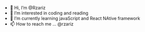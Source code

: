- 👋 Hi, I’m @Rzariz
- 👀 I’m interested in coding and reading
- 🌱 I’m currently learning javaScript and React NAtive framework
- 📫 How to reach me ... @rzariz

<!---
Rzariz/Rzariz is a ✨ special ✨ repository because its `README.md` (this file) appears on your GitHub profile.
You can click the Preview link to take a look at your changes.
--->
